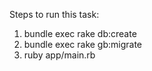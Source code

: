 Steps to run this task:
1. bundle exec rake db:create
2. bundle exec rake gb:migrate
3. ruby app/main.rb